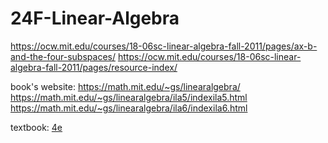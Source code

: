 # 24F-Linear-Algebra


https://ocw.mit.edu/courses/18-06sc-linear-algebra-fall-2011/pages/ax-b-and-the-four-subspaces/
https://ocw.mit.edu/courses/18-06sc-linear-algebra-fall-2011/pages/resource-index/

book's website:
https://math.mit.edu/~gs/linearalgebra/
https://math.mit.edu/~gs/linearalgebra/ila5/indexila5.html
https://math.mit.edu/~gs/linearalgebra/ila6/indexila6.html

textbook:
[4e](https://students.aiu.edu/submissions/profiles/resources/onlineBook/Y5B7M4_Introduction_to_Linear_Algebra-_Fourth_Edition.pdf)
